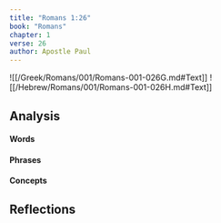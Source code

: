 ```yaml
---
title: "Romans 1:26"
book: "Romans"
chapter: 1
verse: 26
author: Apostle Paul
---
```

![[/Greek/Romans/001/Romans-001-026G.md#Text]]
![[/Hebrew/Romans/001/Romans-001-026H.md#Text]]

## Analysis

#### Words

#### Phrases

#### Concepts

## Reflections
